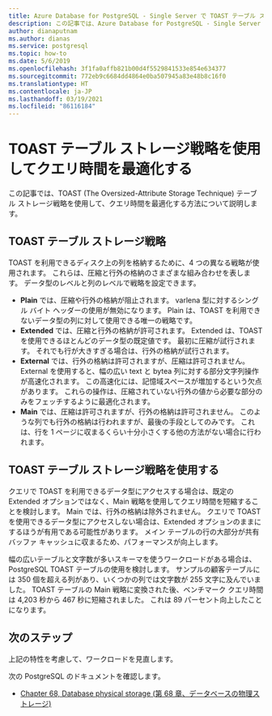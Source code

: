 ```yaml
---
title: Azure Database for PostgreSQL - Single Server で TOAST テーブル ストレージ戦略を使用してクエリ時間を最適化する
description: この記事では、Azure Database for PostgreSQL - Single Server で TOAST テーブル ストレージ戦略を使用して、クエリ時間を最適化する方法について説明します。
author: dianaputnam
ms.author: dianas
ms.service: postgresql
ms.topic: how-to
ms.date: 5/6/2019
ms.openlocfilehash: 3f1fa0affb821b00d4f5529841533e854e634377
ms.sourcegitcommit: 772eb9c6684dd4864e0ba507945a83e48b8c16f0
ms.translationtype: HT
ms.contentlocale: ja-JP
ms.lasthandoff: 03/19/2021
ms.locfileid: "86116184"
---
```

# <a name="optimize-query-time-with-the-toast-table-storage-strategy"></a>TOAST テーブル ストレージ戦略を使用してクエリ時間を最適化する 
この記事では、TOAST (The Oversized-Attribute Storage Technique) テーブル ストレージ戦略を使用して、クエリ時間を最適化する方法について説明します。

## <a name="toast-table-storage-strategies"></a>TOAST テーブル ストレージ戦略
TOAST を利用できるディスク上の列を格納するために、4 つの異なる戦略が使用されます。 これらは、圧縮と行外の格納のさまざまな組み合わせを表します。 データ型のレベルと列のレベルで戦略を設定できます。
- **Plain** では、圧縮や行外の格納が阻止されます。 varlena 型に対するシングル バイト ヘッダーの使用が無効になります。 Plain は、TOAST を利用できないデータ型の列に対して使用できる唯一の戦略です。
- **Extended** では、圧縮と行外の格納が許可されます。 Extended は、TOAST を使用できるほとんどのデータ型の既定値です。 最初に圧縮が試行されます。 それでも行が大きすぎる場合は、行外の格納が試行されます。
- **External** では、行外の格納は許可されますが、圧縮は許可されません。 External を使用すると、幅の広い text と bytea 列に対する部分文字列操作が高速化されます。 この高速化には、記憶域スペースが増加するという欠点があります。 これらの操作は、圧縮されていない行外の値から必要な部分のみをフェッチするように最適化されます。
- **Main** では、圧縮は許可されますが、行外の格納は許可されません。 このような列でも行外の格納は行われますが、最後の手段としてのみです。 これは、行を 1 ページに収まるくらい十分小さくする他の方法がない場合に行われます。

## <a name="use-toast-table-storage-strategies"></a>TOAST テーブル ストレージ戦略を使用する
クエリで TOAST を利用できるデータ型にアクセスする場合は、既定の Extended オプションではなく、Main 戦略を使用してクエリ時間を短縮することを検討します。 Main では、行外の格納は除外されません。 クエリで TOAST を使用できるデータ型にアクセスしない場合は、Extended オプションのままにするほうが有用である可能性があります。 メイン テーブルの行の大部分が共有バッファ キャッシュに収まるため、パフォーマンスが向上します。

幅の広いテーブルと文字数が多いスキーマを使うワークロードがある場合は、PostgreSQL TOAST テーブルの使用を検討します。 サンプルの顧客テーブルには 350 個を超える列があり、いくつかの列では文字数が 255 文字に及んでいました。 TOAST テーブルの Main 戦略に変換された後、ベンチマーク クエリ時間は 4,203 秒から 467 秒に短縮されました。 これは 89 パーセント向上したことになります。

## <a name="next-steps"></a>次のステップ
上記の特性を考慮して、ワークロードを見直します。 

次の PostgreSQL のドキュメントを確認します。 
- [Chapter 68, Database physical storage (第 68 章、データベースの物理ストレージ)](https://www.postgresql.org/docs/current/storage-toast.html) 